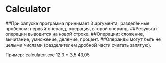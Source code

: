 # Calculator

##При запуске программа принимает 3 аргумента, разделённые пробелом: первый операнд, операция, второй операнд. 
##Результат операции выводится на новой строке.
##Операции: сложение, вычитание, умножение, деление, процент.
##Операнды могут быть не целыми числами (разделителем дробной части считать запятую).

Пример:
calculator.exe 12,3 * 3,5
43,05
